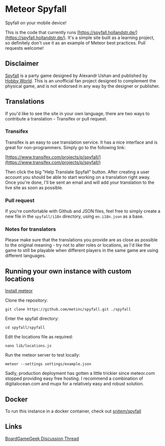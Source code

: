 # Meteor Spyfall

Spyfall on your mobile device!

This is the code that currently runs [https://spyfall.hollandstr.de/](https://spyfall.hollandstr.de/). It's a simple site built as a learning project, so definitely don't use it as an example of Meteor best practices. Pull requests welcome!

## Disclaimer

[Spyfall](http://international.hobbyworld.ru/spyfall) is a party game designed by Alexandr Ushan and published by [Hobby World](http://international.hobbyworld.ru/). This is an unofficial fan project designed to complement the physical game, and is not endorsed in any way by the designer or publisher.

## Translations

If you'd like to see the site in your own language, there are two ways to contribute a translation - Transifex or pull request.

### Transifex

Transifex is an easy to use translation service. It has a nice interface and is great for non-programmers. Simply go to the following link:

[https://www.transifex.com/projects/p/spyfall/](https://www.transifex.com/projects/p/spyfall/)

Then click the big "Help Translate Spyfall" button. After creating a user account you should be able to start working on a translation right away. Once you're done, I'll be sent an email and will add your translation to the live site as soon as possible.

### Pull request

If you're comfortable with Github and JSON files, feel free to simply create a new file in the `spyfall/i18n` directory, using `en.i18n.json` as a base.

### Notes for translators

Please make sure that the translations you provide are as close as possible to the original meaning - try not to alter roles or locations, as I'd like the game to still be playable when different players in the same game are using different languages.

## Running your own instance with custom locations

[Install meteor](https://www.meteor.com/install)

Clone the repository:

	git clone https://github.com/metinc/spyfall.git ./spyfall

Enter the spyfall directory:

	cd spyfall/spyfall

Edit the locations file as required:

	nano lib/locations.js

Run the meteor server to test locally:

	meteor --settings settings/example.json

Sadly, production deployment has gotten a little trickier since meteor.com stopped providing easy free hosting. I recommend a combination of digitalocean.com and mupx for a relatively easy and robust solution.

## Docker

To run this instance in a docker container, check out [snitem/spyfall](https://hub.docker.com/r/snitem/spyfall)

## Links

[BoardGameGeek Discussion Thread](http://www.boardgamegeek.com/thread/1279239/app/page/1)
